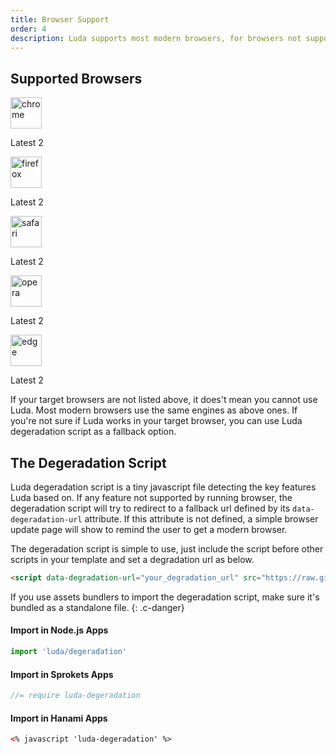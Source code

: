 ```yaml
---
title: Browser Support
order: 4
description: Luda supports most modern browsers, for browsers not supported, you can use Luda degeradation script as a fallback.
---
```



## Supported Browsers

<div class="dis-flex fw-wrap jc-between mt-small">
  <div class="mx-tiny ta-center">
    <img width="50" height="50" src="{{ '/assets/img/chrome.svg' | relative_url }}" alt="chrome">
    <p>Latest 2</p>
  </div>
  <div class="mx-tiny ta-center">
    <img width="50" height="50" src="{{ '/assets/img/firefox.svg' | relative_url }}" alt="firefox">
    <p>Latest 2</p>
  </div>
  <div class="mx-tiny ta-center">
    <img width="50" height="50" src="{{ '/assets/img/safari.svg' | relative_url }}" alt="safari">
    <p>Latest 2</p>
  </div>
  <div class="mx-tiny ta-center">
    <img width="50" height="50" src="{{ '/assets/img/opera.svg' | relative_url }}" alt="opera">
    <p>Latest 2</p>
  </div>
  <div class="mx-tiny ta-center">
    <img width="50" height="50" src="{{ '/assets/img/edge.svg' | relative_url }}" alt="edge">
    <p>Latest 2</p>
  </div>
</div>

If your target browsers are not listed above, it does't mean you cannot use Luda. Most modern browsers use the same engines as above ones. If you're not sure if Luda works in your target browser, you can use Luda degeradation script as a fallback option.


## The Degeradation Script
Luda degeradation script is a tiny javascript file detecting the key features Luda based on. If any feature not supported by running browser, the degeradation script will try to redirect to a fallback url defined by its `data-degeradation-url` attribute. If this attribute is not defined, a simple browser update page will show to remind the user
to get a modern browser.

The degeradation script is simple to use, just include the script before other scripts in your template and set a degradation url as below.

``` html
<script data-degradation-url="your_degradation_url" src="https://raw.githubusercontent.com/oatw/luda/v{{site.release_version}}/dist/js/luda-degradation.min.js"></script>
```

If you use assets bundlers to import the degeradation script, make sure it's bundled as a standalone file.
{: .c-danger}

#### Import in Node.js Apps

``` javascript
import 'luda/degeradation'
```

#### Import in Sprokets Apps

``` javascript
//= require luda-degeradation
```

#### Import in Hanami Apps

<!-- htmllint attr-name-style="false" -->
<!-- htmllint tag-close="false" -->
``` html
<% javascript 'luda-degeradation' %>
```
<!-- htmllint attr-name-style="true" -->
<!-- htmllint tag-close="true" -->